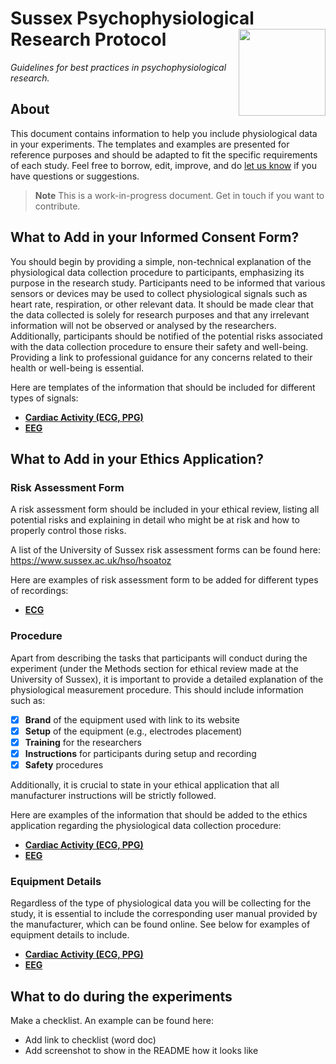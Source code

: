 # Sussex Psychophysiological Research Protocol <img src='https://upload.wikimedia.org/wikipedia/commons/3/34/University_of_Sussex_Logo.svg' align="right" height="139" />

*Guidelines for best practices in psychophysiological research.*

## About

This document contains information to help you include physiological data in your experiments. The templates and examples are presented for reference purposes and should be adapted to fit the specific requirements of each study. Feel free to borrow, edit, improve, and do [let us know](https://github.com/RealityBending/SussexPhysioProtocol/issues) if you have questions or suggestions.

> **Note**
> This is a work-in-progress document. Get in touch if you want to contribute.


## What to Add in your Informed Consent Form?
You should begin by providing a simple, non-technical explanation of the physiological data collection procedure to participants, emphasizing its purpose in the research study. Participants need to be informed that various sensors or devices may be used to collect physiological signals such as heart rate, respiration, or other relevant data. It should be made clear that the data collected is solely for research purposes and that any irrelevant information will not be observed or analysed by the researchers. Additionally, participants should be notified of the potential risks associated with the data collection procedure to ensure their safety and well-being. Providing a link to professional guidance for any concerns related to their health or well-being is essential.

Here are templates of the information that should be included for different types of signals:

- [**Cardiac Activity (ECG, PPG)**](https://github.com/RealityBending/SussexPhysioProtocol/blob/main/ECG.md#informed-consent-form)
- [**EEG**](https://github.com/RealityBending/SussexPhysioProtocol/blob/main/EEG.md#informed-consent-form)

## What to Add in your Ethics Application?

### Risk Assessment Form

A risk assessment form should be included in your ethical review, listing all potential risks and explaining in detail who might be at risk and how to properly control those risks. 

A list of the University of Sussex risk assessment forms can be found here: https://www.sussex.ac.uk/hso/hsoatoz

Here are examples of risk assessment form to be added for different types of recordings:

- [**ECG**](https://github.com/RealityBending/SussexPhysioProtocol/blob/main/ECG.md#risk-assessment-form)


### Procedure

Apart from describing the tasks that participants will conduct during the experiment (under the Methods section for ethical review made at the University of Sussex), it is important to provide a detailed explanation of the physiological measurement procedure. This should include information such as:

- [x] **Brand** of the equipment used with link to its website
- [x] **Setup** of the equipment (e.g., electrodes placement)
- [x] **Training** for the researchers
- [x] **Instructions** for participants during setup and recording
- [x] **Safety** procedures

Additionally, it is crucial to state in your ethical application that all manufacturer instructions will be strictly followed.

Here are examples of the information that should be added to the ethics application regarding the physiological data collection procedure:

- [**Cardiac Activity (ECG, PPG)**](https://github.com/RealityBending/SussexPhysioProtocol/blob/main/ECG.md#procedure)
- [**EEG**](https://github.com/RealityBending/SussexPhysioProtocol/blob/main/EEG.md#procedure)

### Equipment Details

Regardless of the type of physiological data you will be collecting for the study, it is essential to include the corresponding user manual provided by the manufacturer, which can be found online. See below for examples of equipment details to include.

- [**Cardiac Activity (ECG, PPG)**](https://github.com/RealityBending/SussexPhysioProtocol/blob/main/ECG.md#equipment-details)
- [**EEG**](https://github.com/RealityBending/SussexPhysioProtocol/blob/main/EEG.md#equipment-details)

## What to do during the experiments

Make a checklist. An example can be found here:

- Add link to checklist (word doc)
- Add screenshot to show in the README how it looks like



